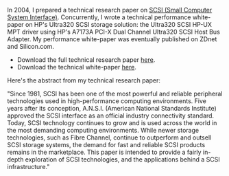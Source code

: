 In 2004, I prepared a technical research paper on [SCSI (Small Computer System Interface)](http://en.wikipedia.org/wiki/SCSI).  Concurrently, I wrote a technical performance white-paper on HP's Ultra320 SCSI storage solution: the Ultra320 SCSI HP-UX MPT driver using HP's A7173A PCI-X Dual Channel Ultra320 SCSI Host Bus Adapter.  My performance white-paper was eventually published on ZDnet and Silicon.com.

* Download the full technical research paper [here](static/entries/basics-of-scsi-firmware-applications-and-beyond/CMSI499_MarkKolich_SCSIPaper.pdf).
* Download the technical white-paper [here](static/entries/basics-of-scsi-firmware-applications-and-beyond/A7173A_performance_PA.pdf).

Here's the abstract from my technical research paper:

"Since 1981, SCSI has been one of the most powerful and reliable peripheral technologies used in high-performance computing environments. Five years after its conception, A.N.S.I. (American National Standards Institute) approved the SCSI interface as an official industry connectivity standard. Today, SCSI technology continues to grow and is used across the world in the most demanding computing environments. While newer storage technologies, such as Fibre Channel, continue to outperform and outsell SCSI storage systems, the demand for fast and reliable SCSI products remains in the marketplace. This paper is intended to provide a fairly in-depth exploration of SCSI technologies, and the applications behind a SCSI infrastructure."

<!--- tags: scsi, whitepaper -->